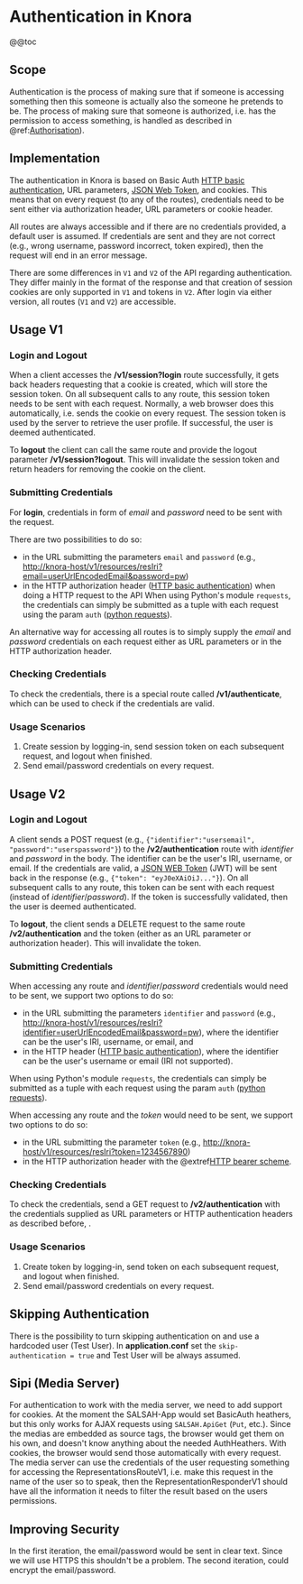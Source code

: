<!---
Copyright © 2015-2018 the contributors (see Contributors.md).

This file is part of Knora.

Knora is free software: you can redistribute it and/or modify
it under the terms of the GNU Affero General Public License as published
by the Free Software Foundation, either version 3 of the License, or
(at your option) any later version.

Knora is distributed in the hope that it will be useful,
but WITHOUT ANY WARRANTY; without even the implied warranty of
MERCHANTABILITY or FITNESS FOR A PARTICULAR PURPOSE.  See the
GNU Affero General Public License for more details.

You should have received a copy of the GNU Affero General Public
License along with Knora.  If not, see <http://www.gnu.org/licenses/>.
-->

# Authentication in Knora

@@toc

## Scope

Authentication is the process of making sure that if someone is
accessing something then this someone is actually also the someone he
pretends to be. The process of making sure that someone is authorized,
i.e. has the permission to access something, is handled as described in
@ref:[Authorisation](../../../02-knora-ontologies/knora-base.md#authorisation)).

## Implementation

The authentication in Knora is based on Basic Auth [HTTP basic
authentication](https://en.wikipedia.org/wiki/Basic_access_authentication),
URL parameters, [JSON Web Token](https://jwt.io), and cookies. This means
that on every request (to any of the routes), credentials need to be
sent either via authorization header, URL parameters or cookie header.

All routes are always accessible and if there are no credentials
provided, a default user is assumed. If credentials are sent and they
are not correct (e.g., wrong username, password incorrect, token
expired), then the request will end in an error message.

There are some differences in `V1` and `V2` of the API regarding
authentication. They differ mainly in the format of the response and
that creation of session cookies are only supported in `V1` and tokens
in `V2`. After login via either version, all routes (`V1` and `V2`) are
accessible.

## Usage V1

### Login and Logout

When a client accesses the **/v1/session?login** route successfully, it
gets back headers requesting that a cookie is created, which will store
the session token. On all subsequent calls to any route, this session
token needs to be sent with each request. Normally, a web browser does
this automatically, i.e. sends the cookie on every request. The session
token is used by the server to retrieve the user profile. If successful,
the user is deemed authenticated.

To **logout** the client can call the same route and provide the logout
parameter **/v1/session?logout**. This will invalidate the session token
and return headers for removing the cookie on the client.

### Submitting Credentials

For **login**, credentials in form of *email* and *password* need to be
sent with the request.

There are two possibilities to do so:

  - in the URL submitting the parameters `email` and `password`
    (e.g.,
    <http://knora-host/v1/resources/resIri?email=userUrlEncodedEmail&password=pw>)
  - in the HTTP authorization header ([HTTP basic
    authentication](https://en.wikipedia.org/wiki/Basic_access_authentication))
    when doing a HTTP request to the API When using Python's module
    `requests`, the credentials can simply be submitted as a tuple
    with each request using the param `auth` ([python
    requests](http://docs.python-requests.org/en/master/user/authentication/#basic-authentication)).

An alternative way for accessing all routes is to simply supply the
*email* and *password* credentials on each request either as URL
parameters or in the HTTP authorization header.

### Checking Credentials

To check the credentials, there is a special route called
**/v1/authenticate**, which can be used to check if the credentials are
valid.

### Usage Scenarios

1.  Create session by logging-in, send session token on each subsequent
    request, and logout when finished.
2.  Send email/password credentials on every request.

## Usage V2

### Login and Logout

A client sends a POST request (e.g., `{"identifier":"usersemail",
"password":"userspassword"}`) to the **/v2/authentication** route with
*identifier* and *password* in the body. The identifier can be the user's IRI,
username, or email. If the credentials are valid, a [JSON WEB Token](https://jwt.io) (JWT)
will be sent back in the response (e.g., `{"token": "eyJ0eXAiOiJ..."}`).
On all subsequent calls to any route, this token can be sent with each request (instead of
*identifier*/*password*). If the token is successfully validated, then the user is deemed
authenticated.

To **logout**, the client sends a DELETE request to the same route **/v2/authentication**
and the token (either as an URL parameter or authorization header). This will invalidate
the token.

### Submitting Credentials

When accessing any route and *identifier*/*password* credentials would
need to be sent, we support two options to do so:

- in the URL submitting the parameters `identifier` and `password`
  (e.g., <http://knora-host/v1/resources/resIri?identifier=userUrlEncodedEmail&password=pw>),
  where the identifier can be the user's IRI, username, or email, and
- in the HTTP header ([HTTP basic
  authentication](https://en.wikipedia.org/wiki/Basic_access_authentication)), where the
  identifier can be the user's username or email (IRI not supported).

When using Python's module `requests`, the credentials can simply be submitted as a tuple with
each request using the param `auth` ([python requests](http://docs.python-requests.org/en/master/user/authentication/#basic-authentication)).

When accessing any route and the *token* would need to be sent, we support two options to do so:

- in the URL submitting the parameter `token` (e.g.,
  <http://knora-host/v1/resources/resIri?token=1234567890>)
- in the HTTP authorization header with the
  @extref[HTTP bearer scheme](rfc:6750#section-2.1).

### Checking Credentials

To check the credentials, send a GET request to **/v2/authentication** with the credentials
supplied as URL parameters or HTTP authentication headers as described before, .

### Usage Scenarios

1.  Create token by logging-in, send token on each subsequent request,
    and logout when finished.
2.  Send email/password credentials on every request.

## Skipping Authentication

There is the possibility to turn skipping authentication on and use a
hardcoded user (Test User). In **application.conf** set the
`skip-authentication = true` and Test User will be always assumed.

## Sipi (Media Server)

For authentication to work with the media server, we need to add support
for cookies. At the moment the SALSAH-App would set BasicAuth heathers,
but this only works for AJAX requests using `SALSAH.ApiGet` (`Put`,
etc.). Since the medias are embedded as source tags, the browser would
get them on his own, and doesn't know anything about the needed
AuthHeathers. With cookies, the browser would send those automatically
with every request. The media server can use the credentials of the user
requesting something for accessing the RepresentationsRouteV1, i.e. make
this request in the name of the user so to speak, then the
RepresentationResponderV1 should have all the information it needs to
filter the result based on the users permissions.

## Improving Security

In the first iteration, the email/password would be sent in clear text.
Since we will use HTTPS this shouldn't be a problem. The second
iteration, could encrypt the email/password.
